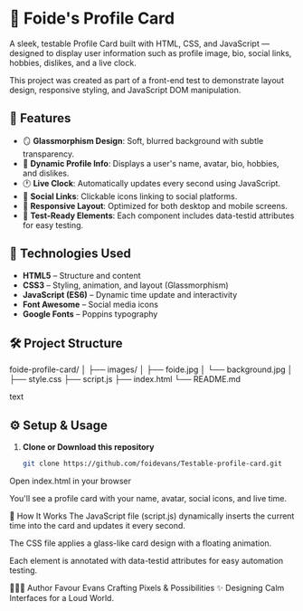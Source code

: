 # 🌸 Foide's Profile Card

A sleek, testable Profile Card built with HTML, CSS, and JavaScript — designed to display user information such as profile image, bio, social links, hobbies, dislikes, and a live clock.

This project was created as part of a front-end test to demonstrate layout design, responsive styling, and JavaScript DOM manipulation.

## 🧩 Features

- 🪞 **Glassmorphism Design**: Soft, blurred background with subtle transparency.
- 👤 **Dynamic Profile Info**: Displays a user's name, avatar, bio, hobbies, and dislikes.
- 🕐 **Live Clock**: Automatically updates every second using JavaScript.
- 🔗 **Social Links**: Clickable icons linking to social platforms.
- 📱 **Responsive Layout**: Optimized for both desktop and mobile screens.
- 🧪 **Test-Ready Elements**: Each component includes data-testid attributes for easy testing.

## 🚀 Technologies Used

- **HTML5** – Structure and content
- **CSS3** – Styling, animation, and layout (Glassmorphism)
- **JavaScript (ES6)** – Dynamic time update and interactivity
- **Font Awesome** – Social media icons
- **Google Fonts** – Poppins typography

## 🛠️ Project Structure
foide-profile-card/
│
├── images/
│ ├── foide.jpg
│ └── background.jpg
│
├── style.css
├── script.js
├── index.html
└── README.md

text

## ⚙️ Setup & Usage

1. **Clone or Download this repository**
   ```bash
   git clone https://github.com/foidevans/Testable-profile-card.git
Open index.html in your browser

You'll see a profile card with your name, avatar, social icons, and live time.

🧠 How It Works
The JavaScript file (script.js) dynamically inserts the current time into the card and updates it every second.

The CSS file applies a glass-like card design with a floating animation.

Each element is annotated with data-testid attributes for easy automation testing.


👩🏽‍💻 Author
Favour Evans
Crafting Pixels & Possibilities ✨
Designing Calm Interfaces for a Loud World.
